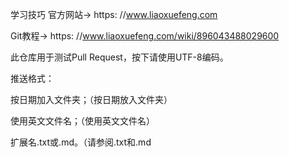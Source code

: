 学习技巧
官方网站→ https: //www.liaoxuefeng.com

Git教程→ https: //www.liaoxuefeng.com/wiki/896043488029600

此仓库用于测试Pull Request，按下请使用UTF-8编码。

推送格式：

按日期加入文件夹；（按日期放入文件夹）

使用英文文件名；（使用英文文件名）

扩展名.txt或.md。（请参阅.txt和.md
